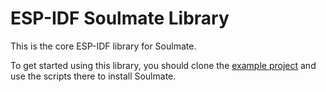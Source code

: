 # ESP-IDF Soulmate Library

This is the core ESP-IDF library for Soulmate.

To get started using this library, you should clone the [example project](https://github.com/Soulmate-Lights/soulmate-example) and use the scripts there to install Soulmate.
